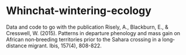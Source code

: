 # Whinchat-wintering-ecology
Data and code to go with the publication
Risely, A., Blackburn, E., & Cresswell, W. (2015). 
Patterns in departure phenology and mass gain on African non‐breeding territories prior to the Sahara 
crossing in a long‐distance migrant. Ibis, 157(4), 808-822.
